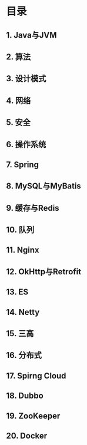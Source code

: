 # 目录
## 1. Java与JVM
## 2. 算法
## 3. 设计模式
## 4. 网络
## 5. 安全
## 6. 操作系统
## 7. Spring
## 8. MySQL与MyBatis
## 9. 缓存与Redis
## 10. 队列
## 11. Nginx
## 12. OkHttp与Retrofit
## 13. ES
## 14. Netty
## 15. 三高
## 16. 分布式
## 17. Spirng Cloud
## 18. Dubbo
## 19. ZooKeeper
## 20. Docker
